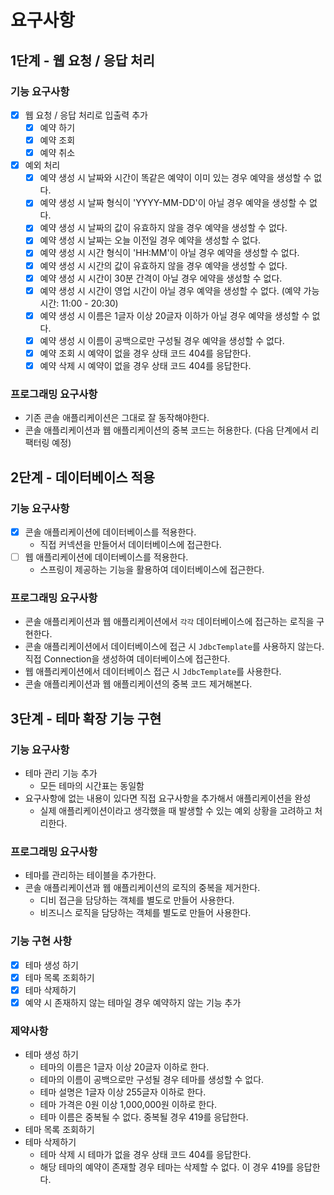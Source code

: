# 요구사항

## 1단계 - 웹 요청 / 응답 처리

### 기능 요구사항

- [x] 웹 요청 / 응답 처리로 입출력 추가
    - [x] 예약 하기
    - [x] 예약 조회
    - [x] 예약 취소
- [x] 예외 처리
    - [x] 예약 생성 시 날짜와 시간이 똑같은 예약이 이미 있는 경우 예약을 생성할 수 없다.
    - [x] 예약 생성 시 날짜 형식이 'YYYY-MM-DD'이 아닐 경우 예약을 생성할 수 없다.
    - [x] 예약 생성 시 날짜의 값이 유효하지 않을 경우 예약을 생성할 수 없다.
    - [x] 예약 생성 시 날짜는 오늘 이전일 경우 예약을 생성할 수 없다.
    - [x] 예약 생성 시 시간 형식이 'HH:MM'이 아닐 경우 예약을 생성할 수 없다.
    - [x] 예약 생성 시 시간의 값이 유효하지 않을 경우 예약을 생성할 수 없다.
    - [x] 예약 생성 시 시간이 30분 간격이 아닐 경우 에약을 생성할 수 없다.
    - [x] 예약 생성 시 시간이 영업 시간이 아닐 경우 예약을 생성할 수 없다. (예약 가능 시간: 11:00 - 20:30)
    - [x] 예약 생성 시 이름은 1글자 이상 20글자 이하가 아닐 경우 예약을 생성할 수 없다.
    - [x] 예약 생성 시 이름이 공백으로만 구성될 경우 예약을 생성할 수 없다.
    - [x] 예약 조회 시 예약이 없을 경우 상태 코드 404를 응답한다.
    - [x] 예약 삭제 시 예약이 없을 경우 상태 코드 404를 응답한다.

### 프로그래밍 요구사항

- 기존 콘솔 애플리케이션은 그대로 잘 동작해야한다.
- 콘솔 애플리케이션과 웹 애플리케이션의 중복 코드는 허용한다. (다음 단계에서 리팩터링 예정)

## 2단계 - 데이터베이스 적용

### 기능 요구사항

- [x] 콘솔 애플리케이션에 데이터베이스를 적용한다.
    - 직접 커넥션을 만들어서 데이터베이스에 접근한다.
- [ ] 웹 애플리케이션에 데이터베이스를 적용한다.
    - 스프링이 제공하는 기능을 활용하여 데이터베이스에 접근한다.

### 프로그래밍 요구사항

- 콘솔 애플리케이션과 웹 애플리케이션에서 `각각` 데이터베이스에 접근하는 로직을 구현한다.
- 콘솔 애플리케이션에서 데이터베이스에 접근 시 `JdbcTemplate`를 사용하지 않는다. 직접 Connection을 생성하여 데이터베이스에 접근한다.
- 웹 애플리케이션에서 데이터베이스 접근 시 `JdbcTemplate`를 사용한다.
- 콘솔 애플리케이션과 웹 애플리케이션의 중복 코드 제거해본다.

## 3단계 - 테마 확장 기능 구현

### 기능 요구사항

- 테마 관리 기능 추가
    - 모든 테마의 시간표는 동일함
- 요구사항에 없는 내용이 있다면 직접 요구사항을 추가해서 애플리케이션을 완성
    - 실제 애플리케이션이라고 생각했을 때 발생할 수 있는 예외 상황을 고려하고 처리한다.

### 프로그래밍 요구사항

- 테마를 관리하는 테이블을 추가한다.
- 콘솔 애플리케이션과 웹 애플리케이션의 로직의 중복을 제거한다.
    - 디비 접근을 담당하는 객체를 별도로 만들어 사용한다.
    - 비즈니스 로직을 담당하는 객체를 별도로 만들어 사용한다.

### 기능 구현 사항

- [x] 테마 생성 하기
- [x] 테마 목록 조회하기
- [x] 테마 삭제하기
- [x] 예약 시 존재하지 않는 테마일 경우 예약하지 않는 기능 추가

### 제약사항

- 테마 생성 하기
    - 테마의 이름은 1글자 이상 20글자 이하로 한다.
    - 테마의 이름이 공백으로만 구성될 경우 테마를 생성할 수 없다.
    - 테마 설명은 1글자 이상 255글자 이하로 한다.
    - 테마 가격은 0원 이상 1,000,000원 이하로 한다.
    - 테마 이름은 중복될 수 없다. 중복될 경우 419를 응답한다.
- 테마 목록 조회하기
- 테마 삭제하기
    - 테마 삭제 시 테마가 없을 경우 상태 코드 404를 응답한다.
    - 해당 테마의 예약이 존재할 경우 테마는 삭제할 수 없다. 이 경우 419를 응답한다.
